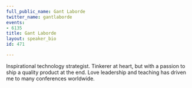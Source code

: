 ```yaml
---
full_public_name: Gant Laborde
twitter_name: gantlaborde
events:
- 6135
title: Gant Laborde
layout: speaker_bio
id: 471

---
```

Inspirational technology strategist.  Tinkerer at heart, but with a passion to ship a quality product at the end.  Love leadership and teaching has driven me to many conferences worldwide.